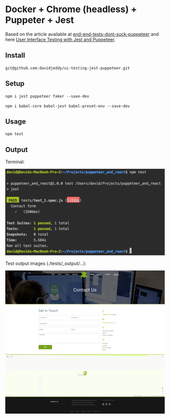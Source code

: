 # Docker + Chrome (headless) + Puppeter + Jest

Based on the article available at [end-end-tests-dont-suck-puppeteer](https://ropig.com/blog/end-end-tests-dont-suck-puppeteer/) and here [User Interface Testing with Jest and Puppeteer](https://www.valentinog.com/blog/ui-testing-jest-puppeteer/).

## Install
`git@github.com:davidjeddy/ui-testing-jest-puppeteer.git`

## Setup
`npm i jest puppeteer faker --save-dev`

`npm i babel-core babel-jest babel-preset-env --save-dev`

## Usage
`npm test`

## Output
Terminal:

![Terminal Output](./docs/images/readme_output.png "Terminal Output")

Test output images (./tests/_output/...):

![Test Image Output](./docs/images/test_1.spec.png "Test Image Output")


